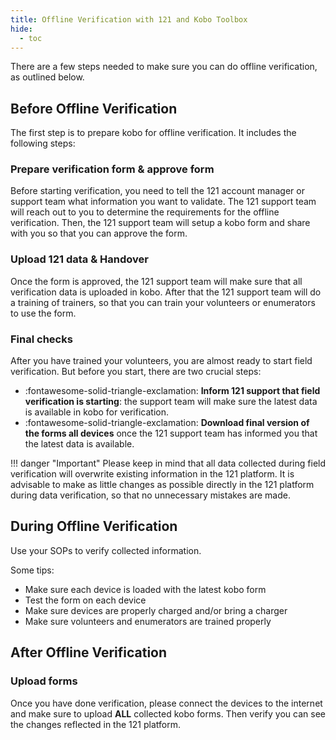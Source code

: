 ```yaml
---
title: Offline Verification with 121 and Kobo Toolbox
hide:
  - toc
---
```


There are a few steps needed to make sure you can do offline verification, as outlined below.

## Before Offline Verification

The first step is to prepare kobo for offline verification. It includes the following steps:

### Prepare verification form & approve form

Before starting verification, you need to tell the 121 account manager or support team what information you want to validate. The 121 support team will reach out to you to determine the requirements for the offline verification. Then, the 121 support team will setup a kobo form and share with you so that you can approve the form.

### Upload 121 data & Handover

Once the form is approved, the 121 support team will make sure that all verification data is uploaded in kobo. After that the 121 support team will do a training of trainers, so that you can train your volunteers or enumerators to use the form.

### Final checks

After you have trained your volunteers, you are almost ready to start field verification. But before you start, there are two crucial steps:

- :fontawesome-solid-triangle-exclamation: **Inform 121 support that field verification is starting**: the support team will make sure the latest data is available in kobo for verification.
- :fontawesome-solid-triangle-exclamation: **Download final version of the forms all devices** once the 121 support team has informed you that the latest data is available.

!!! danger "Important"
Please keep in mind that all data collected during field verification will overwrite existing information in the 121 platform. It is advisable to make as little changes as possible directly in the 121 platform during data verification, so that no unnecessary mistakes are made.

## During Offline Verification

Use your SOPs to verify collected information.

Some tips:

- Make sure each device is loaded with the latest kobo form
- Test the form on each device
- Make sure devices are properly charged and/or bring a charger
- Make sure volunteers and enumerators are trained properly

## After Offline Verification

### Upload forms

Once you have done verification, please connect the devices to the internet and make sure to upload **ALL** collected kobo forms. Then verify you can see the changes reflected in the 121 platform.
